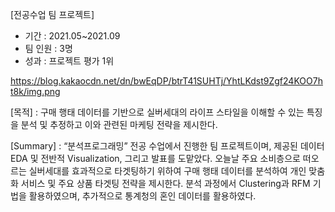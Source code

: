 [전공수업 팀 프로젝트]
- 기간 : 2021.05~2021.09
- 팀 인원 : 3명
- 성과 : 프로젝트 평가 1위  

https://blog.kakaocdn.net/dn/bwEqDP/btrT41SUHTj/YhtLKdst9Zgf24KOO7ht8k/img.png

[목적] : 구매 행태 데이터를 기반으로 실버세대의 라이프 스타일을 이해할 수 있는 특징을 분석 및 추정하고 이와 관련된 마케팅 전략을 제시한다.  

[Summary] : “분석프로그래밍” 전공 수업에서 진행한 팀 프로젝트이며, 제공된 데이터 EDA 및 전반적 Visualization, 그리고 발표를 도맡았다. 오늘날 주요 소비층으로 떠오르는 실버세대를 효과적으로 타겟팅하기 위하여 구매 행태 데이터를 분석하여 개인 맞춤화 서비스 및 주요 상품 타겟팅 전략을 제시한다. 분석 과정에서 Clustering과 RFM 기법을 활용하였으며, 추가적으로 통계청의 혼인 데이터를 활용하였다.
